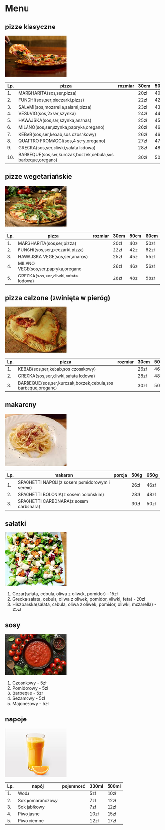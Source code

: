 # Menu

## pizze klasyczne

<img src = 'img/pizza3.jpg' width=200>

|Lp. |                                        pizza                | rozmiar | 30cm |50cm | 60cm |
|----|-------------------------------------------------------------|---------|------|-----|------|
|1.  |                                    MARGHARITA(sos,ser,pizza)|         | 20zł | 40zł| 50zł |
|2.  |                              FUNGHI(sos,ser,pieczarki,pizza)|         | 22zł | 42zł| 52zł |
|3.  |                           SALAMI(sos,mozarella,salami,pizza)|         | 23zł | 43zł| 53zł |
|4.  |                                    VESUVIO(sos,2xser,szynka)|         | 24zł | 44zł| 54zł |      
|5.  |                              HAWAJSKA(sos,ser,szynka,ananas)|         | 25zł | 45zł| 55zł |
|6.  |                       MILANO(sos,ser,szynka,papryka,oregano)|         | 26zł | 46zł| 56zł |
|7.  |                           KEBAB(sos,ser,kebab,sos czosnkowy)|         | 26zł | 46zł| 56zł |
|8.  |                         QUATTRO FROMAGGI(sos,4 sery,oregano)|         | 27zł | 47zł| 57zł |
|9.  |                         GRECKA(sos,ser,oliwki,sałata lodowa)|         | 28zł | 48zł| 58zł |
|10. | BARBEQUE(sos,ser,kurczak,boczek,cebula,sos barbeque,oregano)|         | 30zł | 50zł| 60zł |

## pizze wegetariańskie

<img src = 'img/pizza1.jpg' width=200>


|Lp. |                                        pizza                | rozmiar | 30cm |50cm | 60cm |
|----|-------------------------------------------------------------|---------|------|-----|------|
|1.  |                                    MARGHARITA(sos,ser,pizza)|         | 20zł | 40zł| 50zł |
|2.  |                              FUNGHI(sos,ser,pieczarki,pizza)|         | 22zł | 42zł| 52zł |     
|3.  |                                HAWAJSKA VEGE(sos,ser,ananas)|         | 25zł | 45zł| 55zł |
|4.  |                         MILANO VEGE(sos,ser,papryka,oregano)|         | 26zł | 46zł| 56zł |
|5.  |                         GRECKA(sos,ser,oliwki,sałata lodowa)|         | 28zł | 48zł| 58zł |

## pizza calzone (zwinięta w pieróg)

<img src = 'img2/calzone.jpg' width=200>

|Lp. |                                        pizza                | rozmiar | 30cm |50cm | 60cm |
|----|-------------------------------------------------------------|---------|------|-----|------|
|1.  |                           KEBAB(sos,ser,kebab,sos czosnkowy)|         | 26zł | 46zł| 56zł |
|2.  |                         GRECKA(sos,ser,oliwki,sałata lodowa)|         | 28zł | 48zł| 58zł |
|3.  | BARBEQUE(sos,ser,kurczak,boczek,cebula,sos barbeque,oregano)|         | 30zł | 50zł| 60zł |

## makarony

<img src = 'img2/makaron.jpg' width=200>

|Lp. |                                      makaron                | porcja  | 500g | 650g |
|----|-------------------------------------------------------------|---------|------|------|
|1.  |           SPAGHETTI NAPOLI(z sosem pomidorowym i serem)     |         | 26zł | 46zł |
|2.  |            SPAGHETTI BOLONIA(z sosem bolońskim)             |         | 28zł | 48zł |
|3.  |            SPAGHETTI CARBONARA(z sosem carbonara)           |         | 30zł | 50zł | 

## sałatki

<img src = 'img2/salad.jpg' width=200>

1. Cezar(sałata, cebula, oliwa z oliwek, pomidor) - 15zł
2. Grecka(sałata, cebula, oliwa z oliwek, pomidor, oliwki, feta) - 20zł
3. Hiszpańska(sałata, cebula, oliwa z oliwek, pomidor, oliwki, mozarella) - 25zł

## sosy

<img src = 'img2/sos.jpg' width=200>

1. Czosnkowy - 5zł
2. Pomidorowy - 5zł
3. Barbeque - 5zł
4. Sezamowy - 5zł
5. Majonezowy - 5zł

## napoje
 
 <img src = 'img2/sok.jpg' width=200>

|Lp. |   napój           | pojemność  |330ml |500ml |
|----|-------------------|------------|------|------|
|1.  |  Woda             |            |  5zł | 10zł |
|2.  |  Sok pomarańczowy |            |  7zł | 12zł |
|3.  |  Sok jabłkowy     |            |  7zł | 12zł | 
|4.  |  Piwo jasne       |            | 10zł | 15zł |
|5.  |  Piwo ciemne      |            | 12zł | 17zł | 
